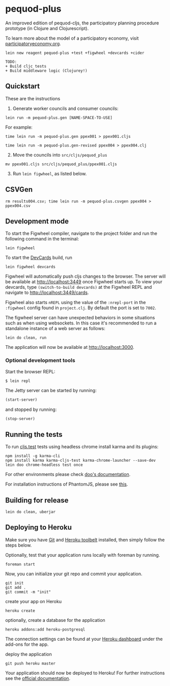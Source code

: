 # pequod-plus

An improved edition of pequod-cljs, the participatory planning procedure prototype (in Clojure and Clojurescript).

To learn more about the model of a participatory economy, visit [participatoryeconomy.org](https://www.participatoryeconomy.org).

```
lein new reagent pequod-plus +test +figwheel +devcards +cider

TODO:
+ Build cljc tests
+ Build middleware logic (Clojurey!)

```

## Quickstart

These are the instructions

1.  Generate worker councils and consumer councils:

```
lein run -m pequod-plus.gen [NAME-SPACE-TO-USE]
```

For example:

```
time lein run -m pequod-plus.gen ppex001 > ppex001.cljs

time lein run -m pequod-plus.gen-revised ppex004 > ppex004.clj
```

2.  Move the councils into `src/cljs/pequod_plus`

```
mv ppex001.cljs src/cljs/pequod_plus/ppex001.cljs
```

3.  Run `lein figwheel`, as listed below.

## CSVGen

```
rm results004.csv; time lein run -m pequod-plus.csvgen ppex004 > ppex004.csv
```

## Development mode

To start the Figwheel compiler, navigate to the project folder and run the following command in the terminal:

```
lein figwheel
```

To start the [DevCards](https://github.com/bhauman/devcards) build, run

```
lein figwheel devcards
```

Figwheel will automatically push cljs changes to the browser. The server will be available at [http://localhost:3449](http://localhost:3449) once Figwheel starts up.  To view your devcards, type `(switch-to-build devcards)` at the Figwheel REPL and navigate to [http://localhost:3449/cards](http://localhost:3449/cards). 

Figwheel also starts `nREPL` using the value of the `:nrepl-port` in the `:figwheel`
config found in `project.clj`. By default the port is set to `7002`.

The figwheel server can have unexpected behaviors in some situations such as when using
websockets. In this case it's recommended to run a standalone instance of a web server as follows:

```
lein do clean, run
```

The application will now be available at [http://localhost:3000](http://localhost:3000).


### Optional development tools

Start the browser REPL:

```
$ lein repl
```
The Jetty server can be started by running:

```clojure
(start-server)
```
and stopped by running:
```clojure
(stop-server)
```

## Running the tests
To run [cljs.test](https://github.com/clojure/clojurescript/blob/master/src/main/cljs/cljs/test.cljs) tests using headless chrome install karma and its plugins:

```
npm install -g karma-cli
npm install karma karma-cljs-test karma-chrome-launcher --save-dev
lein doo chrome-headless test once
```

For other environments please check [doo's documentation](https://github.com/bensu/doo#setting-up-environments).


For installation instructions of PhantomJS, please see [this](http://phantomjs.org/download.html).

## Building for release

```
lein do clean, uberjar
```

## Deploying to Heroku

Make sure you have [Git](http://git-scm.com/downloads) and [Heroku toolbelt](https://toolbelt.heroku.com/) installed, then simply follow the steps below.

Optionally, test that your application runs locally with foreman by running.

```
foreman start
```

Now, you can initialize your git repo and commit your application.

```
git init
git add .
git commit -m "init"
```
create your app on Heroku

```
heroku create
```

optionally, create a database for the application

```
heroku addons:add heroku-postgresql
```

The connection settings can be found at your [Heroku dashboard](https://dashboard.heroku.com/apps/) under the add-ons for the app.

deploy the application

```
git push heroku master
```

Your application should now be deployed to Heroku!
For further instructions see the [official documentation](https://devcenter.heroku.com/articles/clojure).
